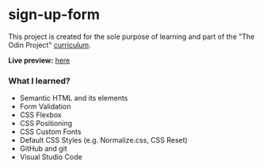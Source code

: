 # sign-up-form
This project is created for the sole purpose of learning and part of the "The Odin Project" [curriculum](https://theodinproject.com/).

**Live preview:** [here](https://hicarlodacuyan.github.io/sign-up-form/)

### What I learned?

* Semantic HTML and its elements
* Form Validation
* CSS Flexbox
* CSS Positioning
* CSS Custom Fonts
* Default CSS Styles (e.g. Normalize.css, CSS Reset)
* GitHub and git
* Visual Studio Code